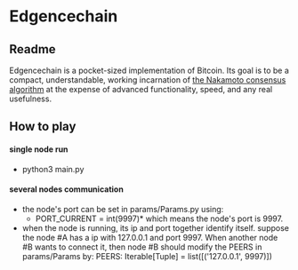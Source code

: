 # Edgencechain

## Readme


Edgencechain is a pocket-sized implementation of Bitcoin. Its goal is to
be a compact, understandable, working incarnation of 
[the Nakamoto consensus algorithm](https://github.com/EdgeIntelligenceChain/Materials2Study/blob/master/%E6%AF%94%E7%89%B9%E5%B8%81%E7%99%BD%E7%9A%AE%E4%B9%A6.pdf) at the
expense of advanced functionality, speed, and any real usefulness.

## How to play

#### single node run

+  python3 main.py


#### several nodes communication

+ the node's port can be set in params/Params.py using:
  * PORT_CURRENT = int(9997)* 
  which means the node's port is 9997.
+ when the node is running, its ip and port together identify itself.
  suppose the node #A has a ip with 127.0.0.1 and port 9997. When another node #B wants to connect it,
  then node #B should modify the PEERS in params/Params by:
   PEERS: Iterable[Tuple] = list([('127.0.0.1', 9997)])


